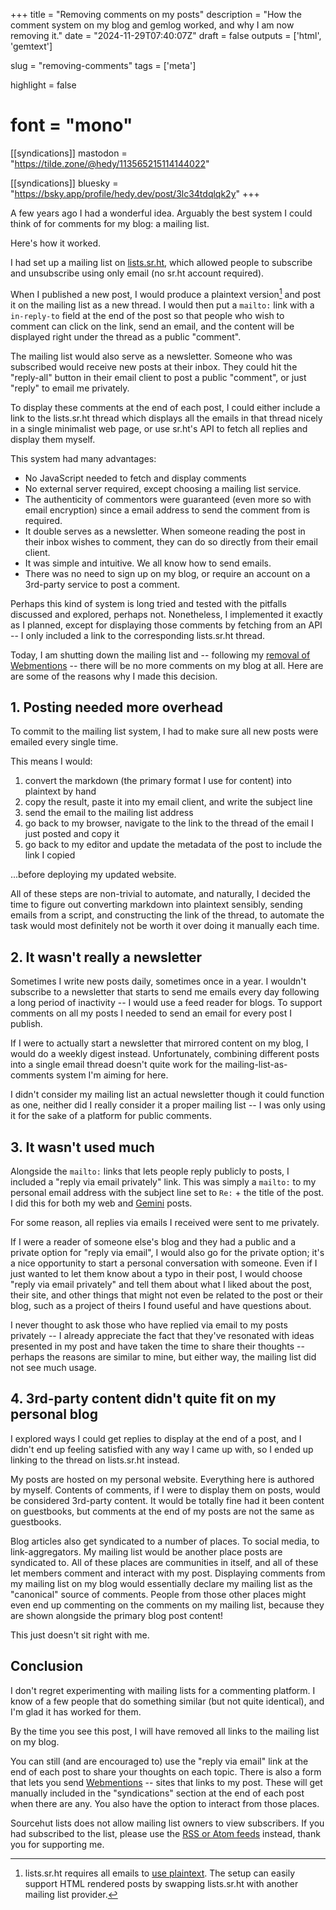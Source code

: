+++
title = "Removing comments on my posts"
description = "How the comment system on my blog and gemlog worked, and why I am now removing it."
date = "2024-11-29T07:40:07Z"
draft = false
outputs = ['html', 'gemtext']

slug = "removing-comments"
tags = ['meta']

highlight = false
# font = "mono"

[[syndications]]
mastodon = "https://tilde.zone/@hedy/113565215114144022"

[[syndications]]
bluesky = "https://bsky.app/profile/hedy.dev/post/3lc34tdqlqk2y"
+++


A few years ago I had a wonderful idea. Arguably the best system I could think of for comments for my blog: a mailing list.

Here's how it worked.

I had set up a mailing list on [lists.sr.ht](https://lists.sr.ht/), which allowed people to subscribe and unsubscribe using only email (no sr.ht account required).

When I published a new post, I would produce a plaintext version[^plaintext] and post it on the mailing list as a new thread. I would then put a `mailto:` link with a `in-reply-to` field at the end of the post so that people who wish to comment can click on the link, send an email, and the content will be displayed right under the thread as a public "comment".

[^plaintext]: lists.sr.ht requires all emails to [use plaintext](https://useplaintext.email/). The setup can easily support HTML rendered posts by swapping lists.sr.ht with another mailing list provider.

The mailing list would also serve as a newsletter. Someone who was subscribed would receive new posts at their inbox. They could hit the "reply-all" button in their email client to post a public "comment", or just "reply" to email me privately.

To display these comments at the end of each post, I could either include a link to the lists.sr.ht thread which displays all the emails in that thread nicely in a single minimalist web page, or use sr.ht's API to fetch all replies and display them myself.

This system had many advantages:
- No JavaScript needed to fetch and display comments
- No external server required, except choosing a mailing list service.
- The authenticity of commentors were guaranteed (even more so with email encryption) since a email address to send the comment from is required.
- It double serves as a newsletter. When someone reading the post in their inbox wishes to comment, they can do so directly from their email client.
- It was simple and intuitive. We all know how to send emails.
- There was no need to sign up on my blog, or require an account on a 3rd-party service to post a comment.

Perhaps this kind of system is long tried and tested with the pitfalls discussed and explored, perhaps not. Nonetheless, I implemented it exactly as I planned, except for displaying those comments by fetching from an API -- I only included a link to the corresponding lists.sr.ht thread.

Today, I am shutting down the mailing list and -- following my [removal of Webmentions](/posts/webmentions/) -- there will be no more comments on my blog at all. Here are are some of the reasons why I made this decision.


## 1. Posting needed more overhead

To commit to the mailing list system, I had to make sure all new posts were emailed every single time.

This means I would:
1. convert the markdown (the primary format I use for content) into plaintext by hand
2. copy the result, paste it into my email client, and write the subject line
3. send the email to the mailing list address
4. go back to my browser, navigate to the link to the thread of the email I just posted and copy it
5. go back to my editor and update the metadata of the post to include the link I copied

...before deploying my updated website.

All of these steps are non-trivial to automate, and naturally, I decided the time to figure out converting markdown into plaintext sensibly, sending emails from a script, and constructing the link of the thread, to automate the task would most definitely not be worth it over doing it manually each time.

## 2. It wasn't really a newsletter

Sometimes I write new posts daily, sometimes once in a year. I wouldn't subscribe to a newsletter that starts to send me emails every day following a long period of inactivity -- I would use a feed reader for blogs. To support comments on all my posts I needed to send an email for every post I publish.

If I were to actually start a newsletter that mirrored content on my blog, I would do a weekly digest instead. Unfortunately, combining different posts into a single email thread doesn't quite work for the mailing-list-as-comments system I'm aiming for here.

I didn't consider my mailing list an actual newsletter though it could function as one, neither did I really consider it a proper mailing list -- I was only using it for the sake of a platform for public comments.

## 3. It wasn't used much

Alongside the `mailto:` links that lets people reply publicly to posts, I included a "reply via email privately" link. This was simply a `mailto:` to my personal email address with the subject line set to `Re:` + the title of the post. I did this for both my web and [Gemini](https://geminiprotocol.net/) posts.

For some reason, all replies via emails I received were sent to me privately.

If I were a reader of someone else's blog and they had a public and a private option for "reply via email", I would also go for the private option; it's a nice opportunity to start a personal conversation with someone. Even if I just wanted to let them know about a typo in their post, I would choose "reply via email privately" and tell them about what I liked about the post, their site, and other things that might not even be related to the post or their blog, such as a project of theirs I found useful and have questions about.

I never thought to ask those who have replied via email to my posts privately -- I already appreciate the fact that they've resonated with ideas presented in my post and have taken the time to share their thoughts -- perhaps the reasons are similar to mine, but either way, the mailing list did not see much usage.


## 4. 3rd-party content didn't quite fit on my personal blog

I explored ways I could get replies to display at the end of a post, and I didn't end up feeling satisfied with any way I came up with, so I ended up linking to the thread on lists.sr.ht instead.

My posts are hosted on my personal website. Everything here is authored by myself. Contents of comments, if I were to display them on posts, would be considered 3rd-party content. It would be totally fine had it been content on guestbooks, but comments at the end of my posts are not the same as guestbooks.

Blog articles also get syndicated to a number of places. To social media, to link-aggregators. My mailing list would be another place posts are syndicated to. All of these places are communities in itself, and all of these let members comment and interact with my post. Displaying comments from my mailing list on my blog would essentially declare my mailing list as the "canonical" source of comments. People from those other places might even end up commenting on the comments on my mailing list, because they are shown alongside the primary blog post content!

This just doesn't sit right with me.


## Conclusion

I don't regret experimenting with mailing lists for a commenting platform. I know of a few people that do something similar (but not quite identical), and I'm glad it has worked for them.

By the time you see this post, I will have removed all links to the mailing list on my blog. 

You can still (and are encouraged to) use the "reply via email" link at the end of each post to share your thoughts on each topic. There is also a form that lets you send [Webmentions](/posts/webmentions) -- sites that links to my post. These will get manually included in the "syndications" section at the end of each post when there are any. You also have the option to interact from those places.

Sourcehut lists does not allow mailing list owners to view subscribers. If you had subscribed to the list, please use the [RSS or Atom feeds](/feeds/) instead, thank you for supporting me.
